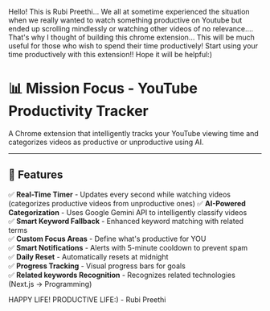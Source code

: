 Hello! This is Rubi Preethi... We all at sometime experienced the situation when we really wanted to watch something productive on Youtube but ended up scrolling mindlessly or watching other videos of no relevance.... That's why I thought of building this chrome extension... This will be much useful for those who wish to spend their time productively! Start using your time productively with this extension!! Hope it will be helpful:) 


# 📊 Mission Focus - YouTube Productivity Tracker

A Chrome extension that intelligently tracks your YouTube viewing time and categorizes videos as productive or unproductive using AI.

---

## 🎯 Features

✅ **Real-Time Timer** - Updates every second while watching videos (categorizes productive videos from unproductive ones)
✅ **AI-Powered Categorization** - Uses Google Gemini API to intelligently classify videos  
✅ **Smart Keyword Fallback** - Enhanced keyword matching with related terms  
✅ **Custom Focus Areas** - Define what's productive for YOU  
✅ **Smart Notifications** - Alerts with 5-minute cooldown to prevent spam  
✅ **Daily Reset** - Automatically resets at midnight  
✅ **Progress Tracking** - Visual progress bars for goals  
✅ **Related keywords Recognition** - Recognizes related technologies (Next.js → Programming)

HAPPY LIFE! PRODUCTIVE LIFE:)
                - Rubi Preethi
